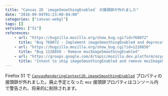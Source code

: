 ```yaml
---
title: "Canvas 2D `imageSmoothingEnabled` の接頭辞が外れました"
date: "2016-09-04T01:23:00-04:00"
categories: ["canvas-webgl"]
tags: []
versions: ["51"]
references:
    - url: "https://bugzilla.mozilla.org/show_bug.cgi?id=768072"
      title: "Bug 768072 - Implement imageSmoothingEnabled and deprecate mozImageSmoothingEnabled"
    - url: "https://bugzilla.mozilla.org/show_bug.cgi?id=1228850"
      title: "Bug 1228850 - Remove mozImageSmoothingEnabled"
    - url: "https://groups.google.com/d/topic/mozilla.dev.platform/ozygu09pg_o/discussion"
      title: "Intent to ship imageSmoothingEnabled and remove mozImageSmoothingEnabled."
---
```

Firefox 51 で [`CanvasRenderingContext2D.imageSmoothingEnabled`](https://developer.mozilla.org/ja/docs/Web/API/CanvasRenderingContext2D/imageSmoothingEnabled) プロパティの接頭辞が外れました。廃止予定となった `moz` 接頭辞プロパティはコンソール内で警告され、将来的に削除されます。
